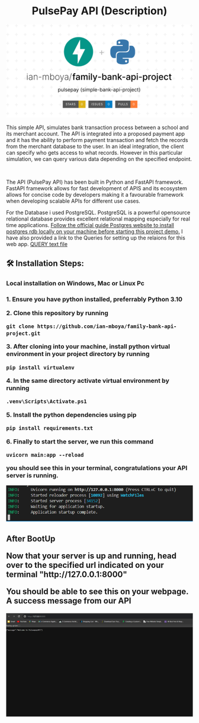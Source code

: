 <h1 align="center" id="title">PulsePay API (Description)</h1>

![readme thumbnail](https://github.com/ian-mboya/family-bank-api-project/blob/main/assets/family-bank-api-project.png)

<p id="description">This simple API, simulates bank transaction process between a school and its merchant account. The API is integrated into a proposed payment app and it has the ability to perform payment transaction and fetch the records from the merchant database to the user. In an ideal integration, the client can specify who gets access to what records. However in this particular simulation, we can query various data depending on the specified endpoint.</p>

<br>

<p id="description">The API (PulsePay API) has been built in Python and FastAPI framework. FastAPI framework allows for fast development of APIS and its ecosystem allows for concise code by developers making it a favourable framework when developing scalable APIs for different use cases.</p>

<p id="description">For the Database i used PostgreSQL. PostgreSQL is a powerful opensource relational database provides excellent relational mapping especially for real time applications. <a href="https://www.postgresql.org/download/">Follow the official guide Postgres website to install postgres rdb locally on your machine before starting this project demo.</a> I have also provided a link to the Queries for setting up the relaions for this web app. <a href="">QUERY text file</a></p>


<h2>🛠️ Installation Steps:</h2>
<h3> Local installation on Windows, Mac or Linux Pc<h3>
<p>1. Ensure you have python installed, preferrably Python 3.10 <p>
<p>2. Clone this repository by running</p>

```
git clone https://github.com/ian-mboya/family-bank-api-project.git
```

<p>3. After cloning into your machine, install python virtual environment in your project directory by running</p>

```
pip install virtualenv
```

<p>4. In the same directory activate virtual environment by running</p>

```
.venv\Scripts\Activate.ps1
```

<p>5. Install the python dependencies using pip</p>

```
pip install requirements.txt
```

<p>6. Finally to start the server, we run this command</p>

```
uvicorn main:app --reload
```
you should see this in your terminal, congratulations your API server is running.

![image](https://github.com/ian-mboya/family-bank-api-project/blob/main/assets/API%20server%20Boot%20Success.png?raw=true)



<h2> After BootUp </p>
<p> Now that your server is up and running, head over to the specified url indicated on your terminal "http://127.0.0.1:8000"

You should be able to see this on your webpage. A success message from our API

![image](https://github.com/ian-mboya/family-bank-api-project/blob/main/assets/web%20api%20success%20message.png?raw=true)















